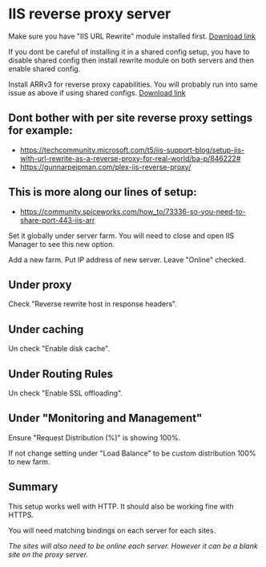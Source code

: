 

# IIS reverse proxy server

Make sure you have "IIS URL Rewrite" module installed first. [Download link](http://www.iis.net/download/URLRewrite)

If you dont be careful of installing it in a shared config setup, you have to disable shared config then install rewrite module on both servers and then enable shared config.

Install ARRv3 for reverse proxy capabilities. You will probably run into same issue as above if using shared configs. [Download link](http://www.iis.net/download/ApplicationRequestRouting)

## Dont bother with per site reverse proxy settings for example:

* https://techcommunity.microsoft.com/t5/iis-support-blog/setup-iis-with-url-rewrite-as-a-reverse-proxy-for-real-world/ba-p/846222#
* https://gunnarpeipman.com/plex-iis-reverse-proxy/

## This is more along our lines of setup:

* https://community.spiceworks.com/how_to/73336-so-you-need-to-share-port-443-iis-arr

Set it globally under server farm. You will need to close and open IIS Manager to see this new option.

Add a new farm. Put IP address of new server. Leave "Online" checked.

## Under proxy

Check "Reverse rewrite host in response headers".

## Under caching

Un check "Enable disk cache".

## Under Routing Rules

Un check "Enable SSL offloading".

## Under "Monitoring and Management"

Ensure "Request Distribution (%)" is showing 100%.

If not change setting under "Load Balance" to be custom distribution 100% to new farm.

## Summary

This setup works well with HTTP. It should also be working fine with HTTPS. 

You will need matching bindings on each server for each sites. 

_The sites will also need to be online each server. However it can be a blank site on the proxy server._

